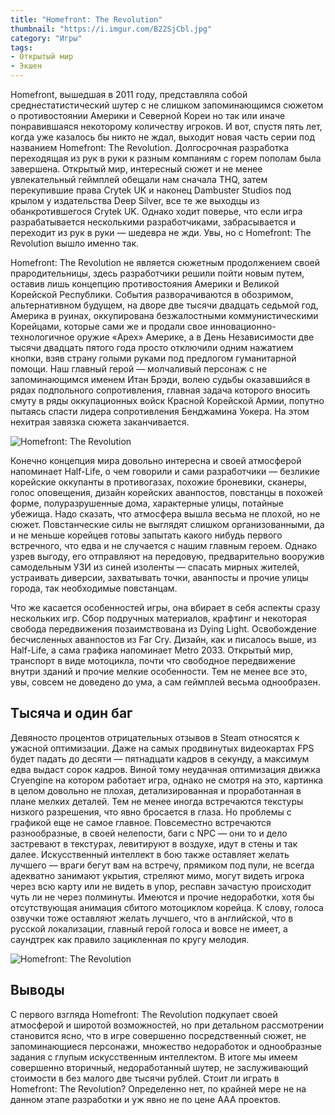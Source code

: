 ```yaml
---
title: "Homefront: The Revolution"
thumbnail: "https://i.imgur.com/B22SjCbl.jpg"
category: "Игры"
tags:
- Открытый мир
- Экшен
---
```


Homefront, вышедшая в 2011 году, представляла собой среднестатистический шутер с не слишком запоминающимся сюжетом о противостоянии Америки и Северной Кореи но так или иначе понравившаяся некоторому количеству игроков. И вот, спустя пять лет, когда уже казалось бы никто не ждал, выходит новая часть серии под названием Homefront: The Revolution. Долгосрочная разработка переходящая из рук в руки к разным компаниям с горем пополам была завершена. Открытый мир, интересный сюжет и не менее увлекательный геймплей обещали нам сначала THQ, затем перекупившие права Crytek UK и наконец Dambuster Studios под крылом у издательства Deep Silver, все те же выходцы из обанкротившегося Crytek UK. Однако ходит поверье, что если игра разрабатывается несколькими разработчиками, забрасывается и переходит из рук в руки — шедевра не жди. Увы, но с Homefront: The Revolution вышло именно так.

Homefront: The Revolution не является сюжетным продолжением своей прародительницы, здесь разработчики решили пойти новым путем, оставив лишь концепцию противостояния Америки и Великой Корейской Республики. События разворачиваются в обозримом, альтернативном будущем, на дворе две тысячи двадцать седьмой год, Америка в руинах, оккупирована безжалостными коммунистическими Корейцами, которые сами же и продали свое инновационно-технологичное оружие «Apex» Америке, а в День Независимости две тысячи двадцать пятого года просто отключили одним нажатием кнопки, взяв страну голыми руками под предлогом гуманитарной помощи. Наш главный герой — молчаливый персонаж с не запоминающимся именем Итан Брэди, волею судьбы оказавшийся в рядах подпольного сопротивления, главная задача которого вносить смуту в ряды оккупационных войск Красной Корейской Армии, попутно пытаясь спасти лидера сопротивления Бенджамина Уокера. На этом нехитрая завязка сюжета заканчивается.

![Homefront: The Revolution](https://i.imgur.com/B22SjCb.jpg)

Конечно концепция мира довольно интересна и своей атмосферой напоминает Half-Life, о чем говорили и сами разработчики — безликие корейские оккупанты в противогазах, похожие броневики, сканеры, голос оповещения, дизайн корейских аванпостов, повстанцы в похожей форме, полуразрушенные дома, характерные улицы, потайные убежища. Надо сказать, что атмосфера вышла весьма не плохой, но не сюжет. Повстанческие силы не выглядят слишком организованными, да и не меньше корейцев готовы запытать какого нибудь первого встречного, что едва и не случается с нашим главным героем. Однако узрев выгоду, его отправляют на передовую, предварительно вооружив самодельным УЗИ из синей изоленты — спасать мирных жителей, устраивать диверсии, захватывать точки, аванпосты и прочие улицы города, так необходимые повстанцам.

Что же касается особенностей игры, она вбирает в себя аспекты сразу нескольких игр. Сбор подручных материалов, крафтинг и некоторая свобода передвижения позаимствована из Dying Light. Освобождение бесчисленных аванпостов из Far Cry. Дизайн, как и писалось выше, из Half-Life, а сама графика напоминает Metro 2033. Открытый мир, транспорт в виде мотоцикла, почти что свободное передвижение внутри зданий и прочие мелкие особенности. Тем не менее все это, увы, совсем не доведено до ума, а сам геймплей весьма однообразен.

## Тысяча и один баг

Девяносто процентов отрицательных отзывов в Steam относятся к ужасной оптимизации. Даже на самых продвинутых видеокартах FPS будет падать до десяти — пятнадцати кадров в секунду, а максимум едва выдаст сорок кадров. Виной тому неудачная оптимизация движка Cryengine на котором работает игра, однако не смотря на это, картинка в целом довольно не плохая, детализированная и проработанная в плане мелких деталей. Тем не менее иногда встречаются текстуры низкого разрешения, что явно бросается в глаза. Но проблемы с графикой еще не самое главное. Повсеместно встречаются разнообразные, в своей нелепости, баги с NPC — они то и дело застревают в текстурах, левитируют в воздухе, идут в стены и так далее. Искусственный интеллект в бою также оставляет желать лучшего — враги бегут вам на встречу, прямиком под пули, не всегда адекватно занимают укрытия, стреляют мимо, могут видеть игрока через всю карту или не видеть в упор, респавн зачастую происходит чуть ли не через полминуты. Имеются и прочие недоработки, хотя бы отсутствующая анимация сбитого мотоциклом корейца. К слову, голоса озвучки тоже оставляют желать лучшего, что в английской, что в русской локализации, главный герой голоса и вовсе не имеет, а саундтрек как правило зацикленная по кругу мелодия.

![Homefront: The Revolution](https://i.imgur.com/19s6ui2.jpg)

## Выводы

С первого взгляда Homefront: The Revolution подкупает своей атмосферой и широтой возможностей, но при детальном рассмотрении становится ясно, что в игре совершенно посредственный сюжет, не запоминающиеся персонажи, множество недоработок и однообразные задания с глупым искусственным интеллектом. В итоге мы имеем совершенно вторичный, недоработанный шутер, не заслуживающий стоимости в без малого две тысячи рублей. Стоит ли играть в Homefront: The Revolution? Определенно нет, по крайней мере не на данном этапе разработки и уж явно не по цене ААА проектов.
